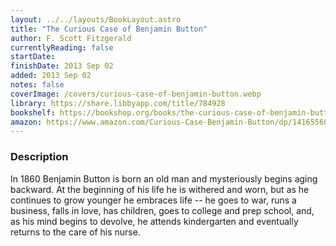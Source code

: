 ```yaml
---
layout: ../../layouts/BookLayout.astro
title: "The Curious Case of Benjamin Button"
author: F. Scott Fitzgerald
currentlyReading: false
startDate: 
finishDate: 2013 Sep 02
added: 2013 Sep 02
notes: false
coverImage: /covers/curious-case-of-benjamin-button.webp
library: https://share.libbyapp.com/title/784928
bookshelf: https://bookshop.org/books/the-curious-case-of-benjamin-button-francis-scott-fitzgerald/9798627797427
amazon: https://www.amazon.com/Curious-Case-Benjamin-Button/dp/1416556052
---
```


### Description
In 1860 Benjamin Button is born an old man and mysteriously begins aging backward. At the beginning of his life he is withered and worn, but as he continues to grow younger he embraces life -- he goes to war, runs a business, falls in love, has children, goes to college and prep school, and, as his mind begins to devolve, he attends kindergarten and eventually returns to the care of his nurse.

<!-- ### Notes & Highlights -->
